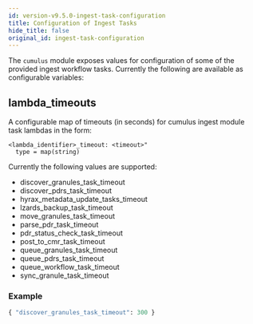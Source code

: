 ```yaml
---
id: version-v9.5.0-ingest-task-configuration
title: Configuration of Ingest Tasks
hide_title: false
original_id: ingest-task-configuration
---
```


The `cumulus` module exposes values for configuration of some of the provided ingest workflow tasks.   Currently the following are available as configurable variables:

## lambda_timeouts

A configurable map of timeouts (in seconds) for cumulus ingest module task lambdas in the form:

```text
<lambda_identifier>_timeout: <timeout>"
  type = map(string)
```

Currently the following values are supported:

- discover_granules_task_timeout
- discover_pdrs_task_timeout
- hyrax_metadata_update_tasks_timeout
- lzards_backup_task_timeout
- move_granules_task_timeout
- parse_pdr_task_timeout
- pdr_status_check_task_timeout
- post_to_cmr_task_timeout
- queue_granules_task_timeout
- queue_pdrs_task_timeout
- queue_workflow_task_timeout
- sync_granule_task_timeout

### Example

```tf
{ "discover_granules_task_timeout": 300 }
```
